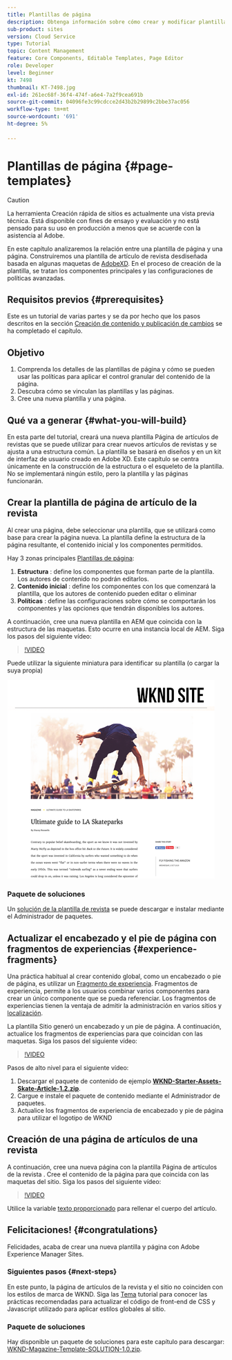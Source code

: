 ```yaml
---
title: Plantillas de página
description: Obtenga información sobre cómo crear y modificar plantillas de página. Comprenda la relación entre una plantilla de página y una página. Obtenga información sobre cómo configurar las políticas de una plantilla de página para proporcionar control granular y coherencia de marca para el contenido.  Se creará una plantilla de artículo de revista bien estructurada basada en una maqueta de Adobe XD.
sub-product: sites
version: Cloud Service
type: Tutorial
topic: Content Management
feature: Core Components, Editable Templates, Page Editor
role: Developer
level: Beginner
kt: 7498
thumbnail: KT-7498.jpg
exl-id: 261ec68f-36f4-474f-a6e4-7a2f9cea691b
source-git-commit: 04096fe3c99cdcce2d43b2b29899c2bbe37ac056
workflow-type: tm+mt
source-wordcount: '691'
ht-degree: 5%

---
```


# Plantillas de página {#page-templates}

>[!CAUTION]
>
> La herramienta Creación rápida de sitios es actualmente una vista previa técnica. Está disponible con fines de ensayo y evaluación y no está pensado para su uso en producción a menos que se acuerde con la asistencia al Adobe.

En este capítulo analizaremos la relación entre una plantilla de página y una página. Construiremos una plantilla de artículo de revista desdiseñada basada en algunas maquetas de [AdobeXD](https://www.adobe.com/products/xd.html). En el proceso de creación de la plantilla, se tratan los componentes principales y las configuraciones de políticas avanzadas.

## Requisitos previos {#prerequisites}

Este es un tutorial de varias partes y se da por hecho que los pasos descritos en la sección [Creación de contenido y publicación de cambios](./author-content-publish.md) se ha completado el capítulo.

## Objetivo

1. Comprenda los detalles de las plantillas de página y cómo se pueden usar las políticas para aplicar el control granular del contenido de la página.
1. Descubra cómo se vinculan las plantillas y las páginas.
1. Cree una nueva plantilla y una página.

## Qué va a generar {#what-you-will-build}

En esta parte del tutorial, creará una nueva plantilla Página de artículos de revistas que se puede utilizar para crear nuevos artículos de revistas y se ajusta a una estructura común. La plantilla se basará en diseños y en un kit de interfaz de usuario creado en Adobe XD. Este capítulo se centra únicamente en la construcción de la estructura o el esqueleto de la plantilla. No se implementará ningún estilo, pero la plantilla y las páginas funcionarán.

## Crear la plantilla de página de artículo de la revista

Al crear una página, debe seleccionar una plantilla, que se utilizará como base para crear la página nueva. La plantilla define la estructura de la página resultante, el contenido inicial y los componentes permitidos.

Hay 3 zonas principales [Plantillas de página](https://experienceleague.adobe.com/docs/experience-manager-cloud-service/sites/authoring/features/templates.html?lang=es):

1. **Estructura** : define los componentes que forman parte de la plantilla. Los autores de contenido no podrán editarlos.
1. **Contenido inicial** : define los componentes con los que comenzará la plantilla, que los autores de contenido pueden editar o eliminar
1. **Políticas** : define las configuraciones sobre cómo se comportarán los componentes y las opciones que tendrán disponibles los autores.

A continuación, cree una nueva plantilla en AEM que coincida con la estructura de las maquetas. Esto ocurre en una instancia local de AEM. Siga los pasos del siguiente vídeo:

>[!VIDEO](https://video.tv.adobe.com/v/332915/?quality=12&learn=on)

Puede utilizar la siguiente miniatura para identificar su plantilla (o cargar la suya propia)

![Artículo Miniatura de plantilla de página](./assets/page-templates/article-page-template-thumbnail.png)


### Paquete de soluciones

Un [solución de la plantilla de revista](assets/page-templates/WKND-Magazine-Template-SOLUTION-1.1.zip) se puede descargar e instalar mediante el Administrador de paquetes.

## Actualizar el encabezado y el pie de página con fragmentos de experiencias {#experience-fragments}

Una práctica habitual al crear contenido global, como un encabezado o pie de página, es utilizar un [Fragmento de experiencia](https://experienceleague.adobe.com/docs/experience-manager-learn/sites/experience-fragments/experience-fragments-feature-video-use.html). Fragmentos de experiencia, permite a los usuarios combinar varios componentes para crear un único componente que se pueda referenciar. Los fragmentos de experiencias tienen la ventaja de admitir la administración en varios sitios y [localización](https://experienceleague.adobe.com/docs/experience-manager-core-components/using/components/experience-fragment.html?lang=en#localized-site-structure).

La plantilla Sitio generó un encabezado y un pie de página. A continuación, actualice los fragmentos de experiencias para que coincidan con las maquetas. Siga los pasos del siguiente vídeo:

>[!VIDEO](https://video.tv.adobe.com/v/332916/?quality=12&learn=on)

Pasos de alto nivel para el siguiente vídeo:

1. Descargar el paquete de contenido de ejemplo **[WKND-Starter-Assets-Skate-Article-1.2.zip](assets/page-templates/WKND-Starter-Assets-Skate-Article-1.2.zip)**.
1. Cargue e instale el paquete de contenido mediante el Administrador de paquetes.
1. Actualice los fragmentos de experiencia de encabezado y pie de página para utilizar el logotipo de WKND

## Creación de una página de artículos de una revista

A continuación, cree una nueva página con la plantilla Página de artículos de la revista . Cree el contenido de la página para que coincida con las maquetas del sitio. Siga los pasos del siguiente vídeo:

>[!VIDEO](https://video.tv.adobe.com/v/332917/?quality=12&learn=on)

Utilice la variable [texto proporcionado](./assets/page-templates/la-skateparks-copy.txt) para rellenar el cuerpo del artículo.

## Felicitaciones! {#congratulations}

Felicidades, acaba de crear una nueva plantilla y página con Adobe Experience Manager Sites.

### Siguientes pasos {#next-steps}

En este punto, la página de artículos de la revista y el sitio no coinciden con los estilos de marca de WKND. Siga las [Tema](theming.md) tutorial para conocer las prácticas recomendadas para actualizar el código de front-end de CSS y Javascript utilizado para aplicar estilos globales al sitio.

### Paquete de soluciones

Hay disponible un paquete de soluciones para este capítulo para descargar: [WKND-Magazine-Template-SOLUTION-1.0.zip](assets/page-templates/WKND-Magazine-Template-SOLUTION-1.0.zip).
